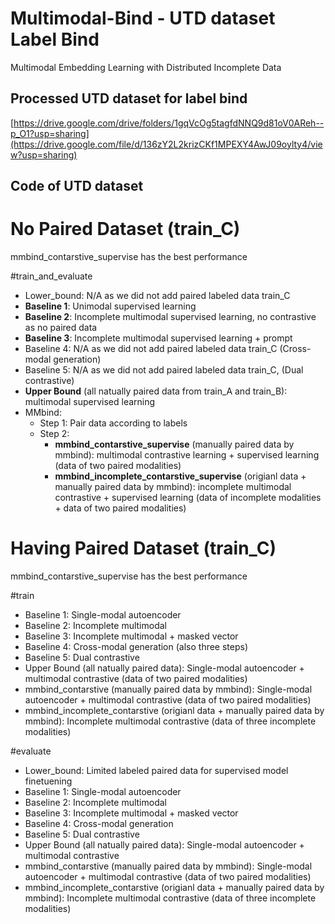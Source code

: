 # Multimodal-Bind - UTD dataset Label Bind
Multimodal Embedding Learning with Distributed Incomplete Data

## Processed UTD dataset for label bind
[https://drive.google.com/drive/folders/1gqVcOg5tagfdNNQ9d81oV0AReh--p_O1?usp=sharing](https://drive.google.com/file/d/136zY2L2krizCKf1MPEXY4AwJ09oylty4/view?usp=sharing)

## Code of UTD dataset

# No Paired Dataset (train_C)
mmbind_contarstive_supervise has the best performance

#train_and_evaluate
- Lower_bound: N/A as we did not add paired labeled data train_C
- **Baseline 1**: Unimodal supervised learning 
- **Baseline 2**: Incomplete multimodal supervised learning, no contrastive as no paired data
- **Baseline 3**: Incomplete multimodal supervised learning + prompt
- Baseline 4: N/A as we did not add paired labeled data train_C (Cross-modal generation)
- Baseline 5: N/A as we did not add paired labeled data train_C, (Dual contrastive)
- **Upper Bound** (all natually paired data from train_A and train_B): multimodal supervised learning
- MMbind:
  * Step 1: Pair data according to labels
  * Step 2:
    * **mmbind_contarstive_supervise** (manually paired data by mmbind): multimodal contrastive learning + supervised learning (data of two paired modalities)
    * **mmbind_incomplete_contarstive_supervise** (origianl data + manually paired data by mmbind): incomplete multimodal contrastive  + supervised learning (data of incomplete modalities + data of two paired modalities)

# Having Paired Dataset (train_C)
mmbind_contarstive_supervise has the best performance

#train
- Baseline 1: Single-modal autoencoder
- Baseline 2: Incomplete multimodal
- Baseline 3: Incomplete multimodal + masked vector
- Baseline 4: Cross-modal generation (also three steps)
- Baseline 5: Dual contrastive
- Upper Bound (all natually paired data): Single-modal autoencoder + multimodal contrastive (data of two paired modalities)
- mmbind_contarstive (manually paired data by mmbind): Single-modal autoencoder + multimodal contrastive (data of two paired modalities)
- mmbind_incomplete_contarstive (origianl data + manually paired data by mmbind): Incomplete multimodal contrastive (data of three incomplete modalities)

#evaluate
- Lower_bound: Limited labeled paired data for supervised model finetuening
- Baseline 1: Single-modal autoencoder
- Baseline 2: Incomplete multimodal
- Baseline 3: Incomplete multimodal + masked vector
- Baseline 4: Cross-modal generation
- Baseline 5: Dual contrastive
- Upper Bound (all natually paired data): Single-modal autoencoder + multimodal contrastive
- mmbind_contarstive (manually paired data by mmbind): Single-modal autoencoder + multimodal contrastive (data of two paired modalities)
- mmbind_incomplete_contarstive (origianl data + manually paired data by mmbind): Incomplete multimodal contrastive (data of three incomplete modalities)
